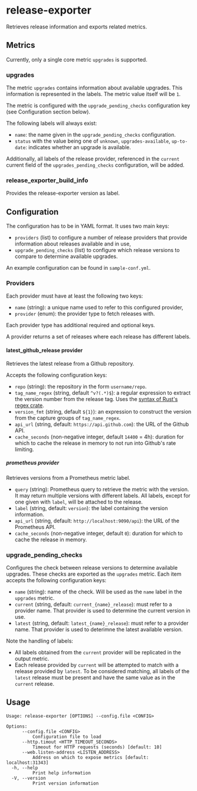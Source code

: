 # release-exporter

Retrieves release information
and exports related metrics.

## Metrics

Currently,
only a single core metric `upgrades` is supported.

### upgrades

The metric `upgrades`
contains information about available upgrades.
This information is represented in the labels.
The metric value itself will be `1`.

The metric is configured
with the `upgrade_pending_checks` configuration key
(see Configuration section below).

The following labels will always exist:

* `name`:
  the name given in the `upgrade_pending_checks` configuration.
* `status`
  with the value being one of
  `unknown`,
  `upgrades-available`,
  `up-to-date`:
  indicates whether an upgrade is available.
  
Additionally,
all labels
of the release provider,
referenced in the `current` current field of the `upgrades_pending_checks` configuration,
will be added.

### release_exporter_build_info

Provides the release-exporter version as label.


## Configuration

The configuration has to be in YAML format.
It uses two main keys:

* `providers` (list)
  to configure
  a number of release providers
  that provide information
  about releases available and in use,
* `upgrade_pending_checks` (list)
  to configure
  which release versions to compare
  to determine available upgrades.
  
An example configuration can be found in `sample-conf.yml`.

### Providers

Each provider must have at least the following two keys:

* `name` (string):
  a unique name used to refer to this configured provider,
* `provider`
  (enum): the provider type to fetch releases with.

Each provider type has additional required and optional keys.

A provider returns a set of releases
where each release has different labels.

#### latest_github_release provider

Retrieves the latest release from a Github repository.

Accepts the following configuration keys:

* `repo` (string):
  the repository in the form `username/repo`.
* `tag_name_regex` (string, default `^v?(.*)$`):
  a regular expression
  to extract the version number from the release tag.
  Uses the [syntax of Rust's regex crate][regex-syntax].
* `version_fmt` (string, default `${1}`):
  an expression to construct the version
  from the capture groups of `tag_name_regex`.
* `api_url` (string, default: `https://api.github.com`):
  the URL of the Github API.
* `cache_seconds` (non-negative integer, default `14400` = 4h):
  duration for which to cache the release in memory
  to not run into Github's rate limiting.
  
##### prometheus provider

Retrieves versions from a Prometheus metric label.

* `query` (string):
  Prometheus query
  to retrieve the metric with the version.
  It may return multiple versions with different labels.
  All labels,
  except for one given with `label`,
  will be attached to the release.
* `label` (string, default: `version`):
  the label containing the version information.
* `api_url` (string, default: `http://localhost:9090/api`):
  the URL of the Prometheus API.
* `cache_seconds` (non-negative integer, default `0`):
  duration for which to cache the release in memory.
  

### upgrade_pending_checks
  
Configures the check between release versions
to determine available upgrades.
These checks are exported as the `upgrades` metric.
Each item accepts the following configuration keys:

* `name` (string):
  name of the check.
  Will be used as the `name` label
  in the `upgrades` metric.
* `current` (string, default: `current_{name}_release`):
  must refer to a provider name.
  That provider is used to determine the current version in use.
* `latest` (string, default: `latest_{name}_release`):
  must refer to a provider name.
  That provider is used to deterimne the latest available version.

Note the handling of labels:

* All labels
  obtained from the `current` provider
  will be replicated in the output metric.
* Each release provided by `current` will be attempted to match
  with a release provided by `latest`.
  To be considered matching,
  all labels of the `latest` release must be present
  and have the same value
  as in the `current` release.


## Usage

```
Usage: release-exporter [OPTIONS] --config.file <CONFIG>

Options:
      --config.file <CONFIG>
          Configuration file to load
      --http.timout <HTTP_TIMEOUT_SECONDS>
          Timeout for HTTP requests (seconds) [default: 10]
      --web.listen-address <LISTEN_ADDRESS>
          Address on which to expose metrics [default: localhost:31343]
  -h, --help
          Print help information
  -V, --version
          Print version information
```

[regex-syntax]: https://docs.rs/regex/latest/regex/#syntax
